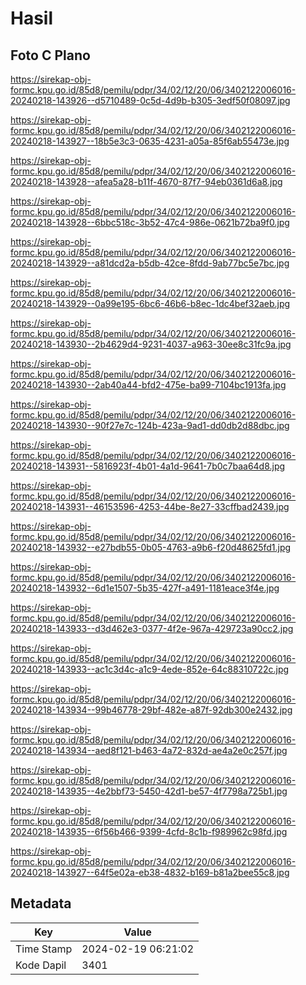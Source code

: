 # Hasil

## Foto C Plano

https://sirekap-obj-formc.kpu.go.id/85d8/pemilu/pdpr/34/02/12/20/06/3402122006016-20240218-143926--d5710489-0c5d-4d9b-b305-3edf50f08097.jpg

https://sirekap-obj-formc.kpu.go.id/85d8/pemilu/pdpr/34/02/12/20/06/3402122006016-20240218-143927--18b5e3c3-0635-4231-a05a-85f6ab55473e.jpg

https://sirekap-obj-formc.kpu.go.id/85d8/pemilu/pdpr/34/02/12/20/06/3402122006016-20240218-143928--afea5a28-b11f-4670-87f7-94eb0361d6a8.jpg

https://sirekap-obj-formc.kpu.go.id/85d8/pemilu/pdpr/34/02/12/20/06/3402122006016-20240218-143928--6bbc518c-3b52-47c4-986e-0621b72ba9f0.jpg

https://sirekap-obj-formc.kpu.go.id/85d8/pemilu/pdpr/34/02/12/20/06/3402122006016-20240218-143929--a81dcd2a-b5db-42ce-8fdd-9ab77bc5e7bc.jpg

https://sirekap-obj-formc.kpu.go.id/85d8/pemilu/pdpr/34/02/12/20/06/3402122006016-20240218-143929--0a99e195-6bc6-46b6-b8ec-1dc4bef32aeb.jpg

https://sirekap-obj-formc.kpu.go.id/85d8/pemilu/pdpr/34/02/12/20/06/3402122006016-20240218-143930--2b4629d4-9231-4037-a963-30ee8c31fc9a.jpg

https://sirekap-obj-formc.kpu.go.id/85d8/pemilu/pdpr/34/02/12/20/06/3402122006016-20240218-143930--2ab40a44-bfd2-475e-ba99-7104bc1913fa.jpg

https://sirekap-obj-formc.kpu.go.id/85d8/pemilu/pdpr/34/02/12/20/06/3402122006016-20240218-143930--90f27e7c-124b-423a-9ad1-dd0db2d88dbc.jpg

https://sirekap-obj-formc.kpu.go.id/85d8/pemilu/pdpr/34/02/12/20/06/3402122006016-20240218-143931--5816923f-4b01-4a1d-9641-7b0c7baa64d8.jpg

https://sirekap-obj-formc.kpu.go.id/85d8/pemilu/pdpr/34/02/12/20/06/3402122006016-20240218-143931--46153596-4253-44be-8e27-33cffbad2439.jpg

https://sirekap-obj-formc.kpu.go.id/85d8/pemilu/pdpr/34/02/12/20/06/3402122006016-20240218-143932--e27bdb55-0b05-4763-a9b6-f20d48625fd1.jpg

https://sirekap-obj-formc.kpu.go.id/85d8/pemilu/pdpr/34/02/12/20/06/3402122006016-20240218-143932--6d1e1507-5b35-427f-a491-1181eace3f4e.jpg

https://sirekap-obj-formc.kpu.go.id/85d8/pemilu/pdpr/34/02/12/20/06/3402122006016-20240218-143933--d3d462e3-0377-4f2e-967a-429723a90cc2.jpg

https://sirekap-obj-formc.kpu.go.id/85d8/pemilu/pdpr/34/02/12/20/06/3402122006016-20240218-143933--ac1c3d4c-a1c9-4ede-852e-64c88310722c.jpg

https://sirekap-obj-formc.kpu.go.id/85d8/pemilu/pdpr/34/02/12/20/06/3402122006016-20240218-143934--99b46778-29bf-482e-a87f-92db300e2432.jpg

https://sirekap-obj-formc.kpu.go.id/85d8/pemilu/pdpr/34/02/12/20/06/3402122006016-20240218-143934--aed8f121-b463-4a72-832d-ae4a2e0c257f.jpg

https://sirekap-obj-formc.kpu.go.id/85d8/pemilu/pdpr/34/02/12/20/06/3402122006016-20240218-143935--4e2bbf73-5450-42d1-be57-4f7798a725b1.jpg

https://sirekap-obj-formc.kpu.go.id/85d8/pemilu/pdpr/34/02/12/20/06/3402122006016-20240218-143935--6f56b466-9399-4cfd-8c1b-f989962c98fd.jpg

https://sirekap-obj-formc.kpu.go.id/85d8/pemilu/pdpr/34/02/12/20/06/3402122006016-20240218-143927--64f5e02a-eb38-4832-b169-b81a2bee55c8.jpg


## Metadata

| Key        | Value               |
| ---------- | ------------------- |
| Time Stamp | 2024-02-19 06:21:02 |
| Kode Dapil | 3401                |




